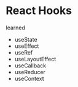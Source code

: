 # React Hooks

learned
 - useState
 - useEffect
 - useRef
 - useLayoutEffect
 - useCallback
 - useReducer
 - useContext

